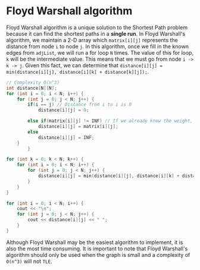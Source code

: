 # Floyd Warshall algorithm

Floyd Warshall algorithm is a unique solution to the Shortest Path problem because it can find the shortest paths in a **single run**. In Floyd Warshall's algorithm, we maintain a 2-D array which `matrix[i][j]` represents the distance from node `i` to node `j`. In this algorithm, once we fill in the known edges from `adjList`, we will run a for loop `N` times. The value of this for loop, `k` will be the intermediate value. This means that we must go from node `i -> k -> j`. Given this fact, we can determine that `distance[i][j] = min(distance[i][j], distance[i][k] + distance[k][j]);`.

```cpp
// Complexity O(n^3)
int distance[N][N];
for (int i = 0; i < N; i++) {
    for (int j = 0; j < N; j++) {
        if(i == j) // Distance from i to i is 0
            distance[i][j] = 0;

        else if(matrix[i][j] != INF) // If we already know the weight, then fill it in
            distance[i][j] = matrix[i][j];
        else
            distance[i][j] = INF;
    }
        }

for (int k = 0; k < N; k++) {
    for (int i = 0; i < N; i++) {
        for (int j = 0; j < N; j++) {
            distance[i][j] = min(distance[i][j], distance[i][k] + distance[k][j]);
        }
    }
}

for (int i = 0; i < N; i++) {
    cout << "\n";
    for (int j = 0; j < N; j++) {
        cout << distance[i][j] << " ";
    }
}
```

Although Floyd Warshall may be the easiest algorithm to implement, it is also the most time consuming. It is important to note that Floyd Warshall's algorithm should only be used when the graph is small and a complexity of `O(n^3)` will not `TLE`.